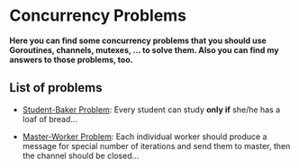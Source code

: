 **Concurrency Problems**
==============
**Here you can find some concurrency problems that you should use Goroutines, channels, mutexes, ... to solve them. Also you can find my answers to those problems, too.**

**List of problems**
------------
- [Student-Baker Problem](https://github.com/farbodahm/lets-go/tree/main/concurrencyProblems/cmd/student-baker/): Every student can study **only if** she/he has a loaf of bread...

- [Master-Worker Problem](https://github.com/farbodahm/lets-go/tree/main/concurrencyProblems/cmd/master-worker/): Each individual worker should produce a message for special number of iterations and send them to master, then the channel should be closed...